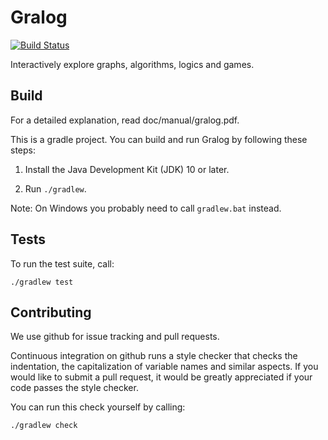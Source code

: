 Gralog
======

[![Build Status](https://travis-ci.org/gralog/gralog.svg?branch=master)](https://travis-ci.org/gralog/gralog)

Interactively explore graphs, algorithms, logics and games.

Build
-----

For a detailed explanation, read doc/manual/gralog.pdf.

This is a gradle project.  You can build and run Gralog by following these steps:

1. Install the Java Development Kit (JDK) 10 or later.

2. Run `./gradlew`.

  Note: On Windows you probably need to call `gradlew.bat` instead.

Tests
-----

To run the test suite, call:

    ./gradlew test

Contributing
------------

We use github for issue tracking and pull requests.

Continuous integration on github runs a style checker that checks the
indentation, the capitalization of variable names and similar aspects.
If you would like to submit a pull request, it would be greatly
appreciated if your code passes the style checker.

You can run this check yourself by calling:

    ./gradlew check
